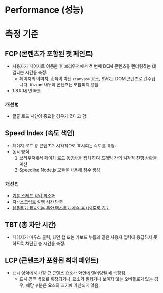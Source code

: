 # Performance (성능)

# 측정 기준
## FCP (콘텐츠가 포함된 첫 페인트)
- 사용자가 페이지로 이동한 후 브라우저에서 첫 번째 DOM 콘텐츠를 렌더링하는 데 걸리는 시간을 측정. 
    - 페이지의 이미지, 흰색이 아닌 `<canvas>` 요소, SVG는 DOM 콘텐츠로 간주됩니다. iframe 내부의 콘텐츠는 포함되지 않음.
- 1.8 이내 면 빠름

### 개선법
- 글꼴 로드 시간이 중요한 경우가 많다고 함.

## Speed Index (속도 색인)
- 페이지 로드 중 콘텐츠가 시각적으로 표시되는 속도를 측정.
- 동작 방식
  1.  브라우저에서 페이지 로드 동영상을 캡처 하여 프레임 간의 시각적 진행 상황을 계산
  2. Speedline Node.js 모듈을 사용해 점수 생성

### 개선법
- [기본 스레드 작업 최소화](https://developer.chrome.com/docs/lighthouse/performance/mainthread-work-breakdown?hl=ko_)
- [자바스크립트 실행 시간 단축](https://developer.chrome.com/docs/lighthouse/performance/bootup-time?hl=ko)
- [웹폰트가 로드되는 동안 텍스트가 계속 표시되도록 하기](https://developer.chrome.com/docs/lighthouse/performance/font-display?hl=ko)

## TBT (총 차단 시간)
- 페이지가 마우스 클릭, 화면 탭 또는 키보드 누름과 같은 사용자 입력에 응답하지 못하도록 차단된 총 시간을 측정.

## LCP (콘텐츠가 포함된 최대 페인트)
- 표시 영역에서 가장 큰 콘텐츠 요소가 화면에 렌더링될 때 측정됨. 
    - 표시 영역 밖으로 확장되거나, 요소가 잘리거나 보이지 않는 오버플로가 있는 경우, 해당 부분은 요소의 크기에 가산되지 않음.